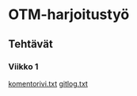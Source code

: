 # OTM-harjoitustyö
## Tehtävät
### Viikko 1
[komentorivi.txt](https://github.com/anroysko/otm-harjoitustyo/blob/master/laskarit/viikko1/komentorivi.txt)
[gitlog.txt](https://github.com/anroysko/otm-harjoitustyo/blob/master/laskarit/viikko1/gitlog.txt)
